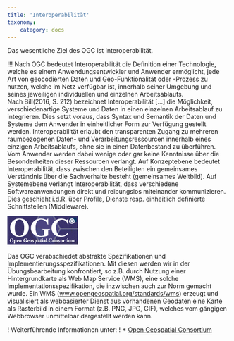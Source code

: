 ```yaml
---
title: 'Interoperabilität'
taxonomy:
    category: docs
---
```


Das wesentliche Ziel des OGC ist Interoperabilität.

!!! Nach OGC bedeutet Interoperabilität die Definition einer Technologie, welche es einem Anwendungsentwickler und Anwender ermöglicht, jede Art von geocodierten Daten und Geo-Funktionalität oder -Prozess zu nutzen, welche im Netz verfügbar ist, innerhalb seiner Umgebung und seines jeweiligen individuellen und einzelnen Arbeitsablaufs. <br> Nach Bill(2016, S. 212) bezeichnet Interoperabilität [...] die Möglichkeit, verschiedenartige Systeme und Daten in einen einzelnen Arbeitsablauf zu integrieren. Dies setzt voraus, dass Syntax und Semantik der Daten und Systeme dem Anwender in einheitlicher Form zur Verfügung gestellt werden. Interoperabilität erlaubt den transparenten Zugang zu mehreren raumbezogenen Daten- und Verarbeitungsressourcen innerhalb eines einzigen Arbeitsablaufs, ohne sie in einen Datenbestand zu überführen. Vom Anwender werden dabei wenige oder gar keine Kenntnisse über die Besonderheiten dieser Ressourcen verlangt. Auf Konzeptebene bedeutet Interoperabilität, dass zwischen den Beteiligten ein gemeinsames Verständnis über die Sachverhalte besteht (gemeinsames Weltbild). Auf Systemebene verlangt Interoperabilität, dass verschiedene Softwareanwendungen direkt und reibungslos miteinander  kommunizieren. Dies geschieht i.d.R. über Profile, Dienste resp. einheitlich definierte Schnittstellen (Middleware). 

![](OGC.png?resize=300&classes=caption "Open Geospatial Consortium")

Das OGC verabschiedet abstrakte Spezifikationen und Implementierungsspezifikationen. Mit diesen werden wir in der Übungsbearbeitung konfrontiert, so z.B. durch Nutzung einer Hintergrundkarte als Web Map Service (WMS), eine solche Implementationsspezifikation, die inzwischen auch zur Norm gemacht wurde. Ein WMS (www.opengeospatial.org/standards/wms) erzeugt und visualisiert als webbasierter Dienst aus vorhandenen Geodaten eine Karte als Rasterbild in einem Format (z.B. PNG, JPG, GIF), welches vom gängigen Webbrowser unmittelbar dargestellt werden kann. 

! Weiterführende Informationen unter:
! * [Open Geospatial Consortium](http://www.opengeospatial.org/)

